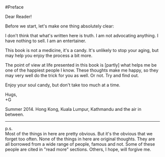 #Preface

Dear Reader!

Before we start, let's make one thing absolutely clear:

I don't think that what's written here is truth. I am not advocating anything. I have nothing to sell. I am an entertainer.

This book is not a medicine, it's a candy. It's unlikely to stop your aging, but may help you enjoy the process a bit more.

The point of view at life presented in this book is [partly] what helps me be one of the happiest people I know. These thoughts make me happy, so they may very well do the trick for you as well. Or not. Try and find out.

Enjoy your soul candy, but don't take too much at a time.

Hugs,  
+G

Summer 2014. Hong Kong, Kuala Lumpur, Kathmandu and the air in between.

* * *
p.s.  
Most of the things in here are pretty obvious. But it's the obvious that we forget too often. None of the things in here are original thoughts. They are all borrowed from a wide range of people, famous and not. Some of these people are cited in "read more" sections. Others, I hope, will forgive me.
